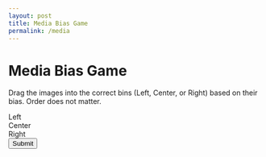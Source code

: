 ```yaml
---
layout: post
title: Media Bias Game
permalink: /media
---
```


<html lang="en">
<head>
    <meta charset="UTF-8">
    <meta name="viewport" content="width=device-width, initial-scale=1.0">
</head>
<body>
    <h1>Media Bias Game</h1>
    <p>Drag the images into the correct bins (Left, Center, or Right) based on their bias. Order does not matter.</p>
    <div id="bins">
        <div class="bin" data-bin="Left">Left</div>
        <div class="bin" data-bin="Center">Center</div>
        <div class="bin" data-bin="Right">Right</div>
    </div>
    <div id="images">
        <script>
            const imageFiles = [
                { src: "atlanticL.png", company: "Atlantic", bin: "Left" },
                { src: "buzzfeedL.png", company: "Buzzfeed", bin: "Left" },
                { src: "cnnL.png", company: "CNN", bin: "Left" },
                { src: "epochR.png", company: "Epoch Times", bin: "Right" },
                { src: "forbesC.png", company: "Forbes", bin: "Center" },
                { src: "hillC.png", company: "The Hill", bin: "Center" },
                { src: "nbcL.png", company: "NBC", bin: "Left" },
                { src: "newsweekC.png", company: "Newsweek", bin: "Center" },
                { src: "nytL.png", company: "NY Times", bin: "Left" },
                { src: "voxL.png", company: "Vox", bin: "Left" },
                { src: "wtR.png", company: "Washington Times", bin: "Right" },
                { src: "bbcC.png", company: "BBC", bin: "Center" },
                { src: "callerR.png", company: "The Daily Caller", bin: "Right" },
                { src: "dailywireR.png", company: "Daily Wire", bin: "Right" },
                { src: "federalistR.png", company: "Federalist", bin: "Right" },
                { src: "foxR.png", company: "Fox News", bin: "Right" },
                { src: "marketwatchC.png", company: "MarketWatch", bin: "Center" },
                { src: "newsmaxR.png", company: "Newsmax", bin: "Right" },
                { src: "nprL.png", company: "NPR", bin: "Left" },
                { src: "reutersC.png", company: "Reuters", bin: "Center" },
                { src: "wsjC.png", company: "Wall Street Journal", bin: "Center" }
            ];
            imageFiles.forEach((file, index) => {
                document.write(`
                    <img src="assets/${file.src}" 
                         class="image" 
                         draggable="true" 
                         data-company="${file.company}" 
                         data-bin="${file.bin}">
                `);
            });
        </script>
    </div>
    <button id="submit">Submit</button>
    <script>
        const bins = document.querySelectorAll('.bin');
        const images = document.querySelectorAll('.image');
        images.forEach(img => {
            img.addEventListener('dragstart', e => {
                e.dataTransfer.setData('text/plain', e.target.dataset.company);
                e.dataTransfer.setData('image-id', e.target.id);
            });
        });
        bins.forEach(bin => {
            bin.addEventListener('dragover', e => e.preventDefault());
            bin.addEventListener('drop', e => {
                const imageId = e.dataTransfer.getData('image-id');
                const img = document.querySelector(`#${imageId}`);
                bin.appendChild(img);
            });
        });
        document.getElementById('submit').addEventListener('click', async () => {
            const incorrectAssignments = [];
            bins.forEach(bin => {
                Array.from(bin.children).forEach(img => {
                    if (img.dataset.bin !== bin.dataset.bin) {
                        incorrectAssignments.push(img.dataset.company);
                    }
                });
            });
            if (incorrectAssignments.length === 0) {
                alert("Congratulations! All images are correctly sorted.");
            } else {
                alert(`Incorrectly sorted companies: ${incorrectAssignments.join(', ')}`);
            }
        });
    </script>
</body>
</html>
